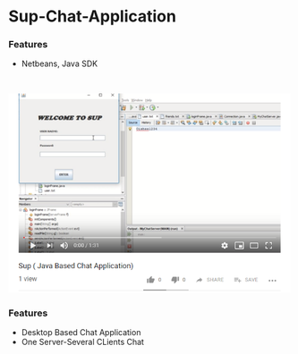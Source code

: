# Sup-Chat-Application

<h3>Features</h3>
<ul>
<li>
Netbeans, Java SDK
</ul>
</li>
</br>

[![Watch the video](https://github.com/Oishee30/Sup-Chat-Application/blob/master/SUP.PNG)](https://youtu.be/rwZ_1mTtTpo)

<h3>Features</h3>
<ul> 
<li>Desktop Based Chat Application</li>
<li>One Server-Several CLients Chat</li>


</ul>
